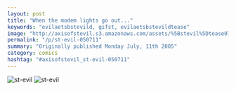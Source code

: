 ```yaml
---
layout: post
title: "When the modem lights go out..."
keywords: "evilaetsbstevild, gifst, evilaetsbstevildtease"
image: "http://axisofstevil.s3.amazonaws.com/assets/%5Bstevil%5Dtease07-10-05.gif"
permalink: "/p/st-evil-050711"
summary: "Originally published Monday July, 11th 2005"
category: comics
hashtag: "#axisofstevil_st-evil-050711"
---
```


![st-evil](http://axisofstevil.s3.amazonaws.com/assets/%5Bstevil%5Dtease07-10-05.gif)
![st-evil](http://axisofstevil.s3.amazonaws.com/assets/%5Bstevil%5D07-10-05.gif)
